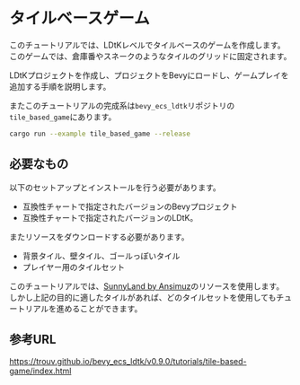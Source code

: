 # タイルベースゲーム

このチュートリアルでは、LDtKレベルでタイルベースのゲームを作成します。
このゲームでは、倉庫番やスネークのようなタイルのグリッドに固定されます。

LDtKプロジェクトを作成し、プロジェクトをBevyにロードし、ゲームプレイを追加する手順を説明します。

またこのチュートリアルの完成系は`bevy_ecs_ldtk`リポジトリの`tile_based_game`にあります。

```sh
cargo run --example tile_based_game --release
```

## 必要なもの

以下のセットアップとインストールを行う必要があります。

- 互換性チャートで指定されたバージョンのBevyプロジェクト
- 互換性チャートで指定されたバージョンのLDtK。

またリソースをダウンロードする必要があります。

- 背景タイル、壁タイル、ゴールっぽいタイル
- プレイヤー用のタイルセット

このチュートリアルでは、[SunnyLand by Ansimuz](https://ansimuz.itch.io/sunny-land-pixel-game-art)のリソースを使用します。
しかし上記の目的に適したタイルがあれば、どのタイルセットを使用してもチュートリアルを進めることができます。

## 参考URL

https://trouv.github.io/bevy_ecs_ldtk/v0.9.0/tutorials/tile-based-game/index.html
